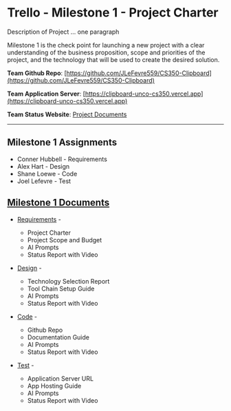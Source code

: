 # Trello - Milestone 1 - Project Charter

Description of Project ...   one paragraph

Milestone 1 is the check point for launching a new project with a clear understanding
of the business proposition, scope and priorities of the project, and the technology
that will be used to create the desired solution.

**Team Github Repo**:  [https://github.com/JLeFevre559/CS350-Clipboard](https://github.com/JLeFevre559/CS350-Clipboard)

**Team Application Server**:  [https://clipboard-unco-cs350.vercel.app](https://clipboard-unco-cs350.vercel.app)

**Team Status Website**:  [Project Documents](https://github.com/JLeFevre559/CS350-Clipboard/tree/main/Documents)

---

## Milestone 1 Assignments

- Conner Hubbell - Requirements
- Alex Hart - Design
- Shane Loewe - Code
- Joel Lefevre - Test


## [Milestone 1 Documents](https://github.com/JLeFevre559/CS350-Clipboard/tree/main/Documents/Milestone-1)

* [Requirements](https://github.com/JLeFevre559/CS350-Clipboard/tree/main/Documents/Milestone-1/Requirements) - 
    * Project Charter
    * Project Scope and Budget
    * AI Prompts
    * Status Report with Video

* [Design](https://github.com/JLeFevre559/CS350-Clipboard/tree/main/Documents/Milestone-1/Design) - 
    * Technology Selection Report
    * Tool Chain Setup Guide
    * AI Prompts
    * Status Report with Video

* [Code](https://github.com/JLeFevre559/CS350-Clipboard/tree/main/Documents/Milestone-1/Code) - 
    * Github Repo
    * Documentation Guide
    * AI Prompts
    * Status Report with Video

* [Test](https://github.com/JLeFevre559/CS350-Clipboard/tree/main/Documents/Milestone-1/Test) - 
    * Application Server URL
    * App Hosting Guide
    * AI Prompts
    * Status Report with Video

